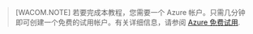 ﻿<properties pageTitle="" title="" description="" documentationCenter="" services="" solutions="" authors="" writer="kathydav" editor="tysonn" manager="jeffreyg" />

> [WACOM.NOTE]
> 若要完成本教程，您需要一个 Azure 帐户。只需几分钟即可创建一个免费的试用帐户。有关详细信息，请参阅 [Azure 免费试用](http://www.windowsazure.com/zh-cn/pricing/free-trial).
<!--HONumber=41-->
